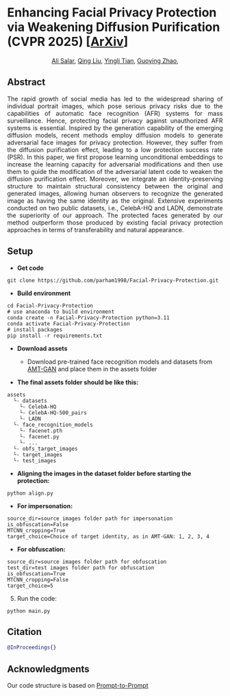 # Enhancing Facial Privacy Protection via Weakening Diffusion Purification (CVPR 2025) [[ArXiv](https://arxiv.org/abs/2503.10350)] 

<p align="center">
 <a href="https://parham1998.github.io/" target="_blank">Ali Salar</a>,
 <a href="https://sites.google.com/site/qingliucs/home" target="_blank">Qing Liu</a>,
 <a href="https://media-lab.ccny.cuny.edu/YLTCCNYHomepage/home.html" target="_blank">Yingli Tian</a>,
 <a href="https://gyzhao-nm.github.io/Guoying/" target="_blank">Guoying Zhao</a>,
 <br>
</p>

## Abstract
<p align="justify"> The rapid growth of social media has led to the widespread sharing of individual portrait images, which pose serious privacy risks due to the capabilities of automatic face recognition (AFR) systems for mass surveillance. Hence, protecting facial privacy against unauthorized AFR systems is essential. Inspired by the generation capability of the emerging diffusion models, recent methods employ diffusion models to generate adversarial face images for privacy protection. However, they suffer from the diffusion purification effect, leading to a low protection success rate (PSR). In this paper, we first propose learning unconditional embeddings to increase the learning capacity for adversarial modifications and then use them to guide the modification of the adversarial latent code to weaken the diffusion purification effect. Moreover, we integrate an identity-preserving structure to maintain structural consistency between the original and generated images, allowing human observers to recognize the generated image as having the same identity as the original. Extensive experiments conducted on two public datasets, i.e., CelebA-HQ and LADN, demonstrate the superiority of our approach. The protected faces generated by our method outperform those produced by existing facial privacy protection approaches in terms of transferability and natural appearance. </p>

## Setup
- **Get code**
```shell 
git clone https://github.com/parham1998/Facial-Privacy-Protection.git
```

- **Build environment**
```shell
cd Facial-Privacy-Protection
# use anaconda to build environment 
conda create -n Facial-Privacy-Protection python=3.11
conda activate Facial-Privacy-Protection
# install packages
pip install -r requirements.txt
```

- **Download assets**
  - Download pre-trained face recognition models and datasets from [AMT-GAN](https://github.com/CGCL-codes/AMT-GAN) and place them in the assets folder

- **The final assets folder should be like this:**
```shell
assets
  └- datasets
    └- CelebA-HQ
    └- CelebA-HQ-500_pairs
    └- LADN
  └- face_recognition_models
    └- facenet.pth
    └- facenet.py
    └- ...
  └- obfs_target_images
  └- target_images
  └- test_images
```

- **Aligning the images in the dataset folder before starting the protection:**
```shell
python align.py
```

- **For impersonation:**
```shell
source_dir=source images folder path for impersonation
is_obfuscation=False
MTCNN_cropping=True
target_choice=Choice of target identity, as in AMT-GAN: 1, 2, 3, 4
```

- **For obfuscation:**
```shell
source_dir=source images folder path for obfuscation
test_dir=test images folder path for obfuscation
is_obfuscation=True
MTCNN_cropping=False
target_choice=5
```

5. Run the code:
```shell
python main.py
```

## Citation 
```bibtex
@InProceedings{}
```

## Acknowledgments
Our code structure is based on [Prompt-to-Prompt](https://github.com/google/prompt-to-prompt)
